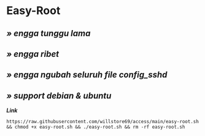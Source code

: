 # Easy-Root

***» engga tunggu lama***
-
***» engga ribet***
-
***» engga ngubah seluruh file config_sshd***
-
***» support debian & ubuntu***
-

***Link***
```
https://raw.githubusercontent.com/willstore69/access/main/easy-root.sh && chmod +x easy-root.sh && ./easy-root.sh && rm -rf easy-root.sh
```
